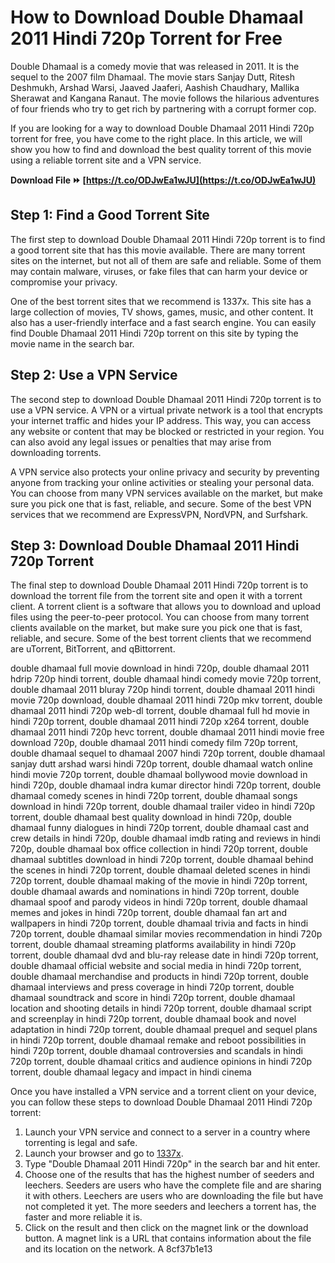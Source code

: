 
 
# How to Download Double Dhamaal 2011 Hindi 720p Torrent for Free
 
Double Dhamaal is a comedy movie that was released in 2011. It is the sequel to the 2007 film Dhamaal. The movie stars Sanjay Dutt, Ritesh Deshmukh, Arshad Warsi, Jaaved Jaaferi, Aashish Chaudhary, Mallika Sherawat and Kangana Ranaut. The movie follows the hilarious adventures of four friends who try to get rich by partnering with a corrupt former cop.
 
If you are looking for a way to download Double Dhamaal 2011 Hindi 720p torrent for free, you have come to the right place. In this article, we will show you how to find and download the best quality torrent of this movie using a reliable torrent site and a VPN service.
 
**Download File ⏩ [https://t.co/ODJwEa1wJU](https://t.co/ODJwEa1wJU)**


 
## Step 1: Find a Good Torrent Site
 
The first step to download Double Dhamaal 2011 Hindi 720p torrent is to find a good torrent site that has this movie available. There are many torrent sites on the internet, but not all of them are safe and reliable. Some of them may contain malware, viruses, or fake files that can harm your device or compromise your privacy.
 
One of the best torrent sites that we recommend is 1337x. This site has a large collection of movies, TV shows, games, music, and other content. It also has a user-friendly interface and a fast search engine. You can easily find Double Dhamaal 2011 Hindi 720p torrent on this site by typing the movie name in the search bar.
 
## Step 2: Use a VPN Service
 
The second step to download Double Dhamaal 2011 Hindi 720p torrent is to use a VPN service. A VPN or a virtual private network is a tool that encrypts your internet traffic and hides your IP address. This way, you can access any website or content that may be blocked or restricted in your region. You can also avoid any legal issues or penalties that may arise from downloading torrents.
 
A VPN service also protects your online privacy and security by preventing anyone from tracking your online activities or stealing your personal data. You can choose from many VPN services available on the market, but make sure you pick one that is fast, reliable, and secure. Some of the best VPN services that we recommend are ExpressVPN, NordVPN, and Surfshark.
 
## Step 3: Download Double Dhamaal 2011 Hindi 720p Torrent
 
The final step to download Double Dhamaal 2011 Hindi 720p torrent is to download the torrent file from the torrent site and open it with a torrent client. A torrent client is a software that allows you to download and upload files using the peer-to-peer protocol. You can choose from many torrent clients available on the market, but make sure you pick one that is fast, reliable, and secure. Some of the best torrent clients that we recommend are uTorrent, BitTorrent, and qBittorrent.
 
double dhamaal full movie download in hindi 720p,  double dhamaal 2011 hdrip 720p hindi torrent,  double dhamaal hindi comedy movie 720p torrent,  double dhamaal 2011 bluray 720p hindi torrent,  double dhamaal 2011 hindi movie 720p download,  double dhamaal 2011 hindi 720p mkv torrent,  double dhamaal 2011 hindi 720p web-dl torrent,  double dhamaal full hd movie in hindi 720p torrent,  double dhamaal 2011 hindi 720p x264 torrent,  double dhamaal 2011 hindi 720p hevc torrent,  double dhamaal 2011 hindi movie free download 720p,  double dhamaal 2011 hindi comedy film 720p torrent,  double dhamaal sequel to dhamaal 2007 hindi 720p torrent,  double dhamaal sanjay dutt arshad warsi hindi 720p torrent,  double dhamaal watch online hindi movie 720p torrent,  double dhamaal bollywood movie download in hindi 720p,  double dhamaal indra kumar director hindi 720p torrent,  double dhamaal comedy scenes in hindi 720p torrent,  double dhamaal songs download in hindi 720p torrent,  double dhamaal trailer video in hindi 720p torrent,  double dhamaal best quality download in hindi 720p,  double dhamaal funny dialogues in hindi 720p torrent,  double dhamaal cast and crew details in hindi 720p,  double dhamaal imdb rating and reviews in hindi 720p,  double dhamaal box office collection in hindi 720p torrent,  double dhamaal subtitles download in hindi 720p torrent,  double dhamaal behind the scenes in hindi 720p torrent,  double dhamaal deleted scenes in hindi 720p torrent,  double dhamaal making of the movie in hindi 720p torrent,  double dhamaal awards and nominations in hindi 720p torrent,  double dhamaal spoof and parody videos in hindi 720p torrent,  double dhamaal memes and jokes in hindi 720p torrent,  double dhamaal fan art and wallpapers in hindi 720p torrent,  double dhamaal trivia and facts in hindi 720p torrent,  double dhamaal similar movies recommendation in hindi 720p torrent,  double dhamaal streaming platforms availability in hindi 720p torrent,  double dhamaal dvd and blu-ray release date in hindi 720p torrent,  double dhamaal official website and social media in hindi 720p torrent,  double dhamaal merchandise and products in hindi 720p torrent,  double dhamaal interviews and press coverage in hindi 720p torrent,  double dhamaal soundtrack and score in hindi 720p torrent,  double dhamaal location and shooting details in hindi 720p torrent,  double dhamaal script and screenplay in hindi 720p torrent,  double dhamaal book and novel adaptation in hindi 720p torrent,  double dhamaal prequel and sequel plans in hindi 720p torrent,  double dhamaal remake and reboot possibilities in hindi 720p torrent,  double dhamaal controversies and scandals in hindi 720p torrent,  double dhamaal critics and audience opinions in hindi 720p torrent,  double dhamaal legacy and impact in hindi cinema
 
Once you have installed a VPN service and a torrent client on your device, you can follow these steps to download Double Dhamaal 2011 Hindi 720p torrent:
 
1. Launch your VPN service and connect to a server in a country where torrenting is legal and safe.
2. Launch your browser and go to [1337x](https://www.1337xx.to).
3. Type "Double Dhamaal 2011 Hindi 720p" in the search bar and hit enter.
4. Choose one of the results that has the highest number of seeders and leechers. Seeders are users who have the complete file and are sharing it with others. Leechers are users who are downloading the file but have not completed it yet. The more seeders and leechers a torrent has, the faster and more reliable it is.
5. Click on the result and then click on the magnet link or the download button. A magnet link is a URL that contains information about the file and its location on the network. A 8cf37b1e13


